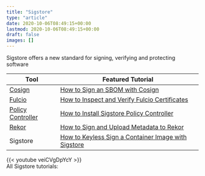 ```yaml
---
title: "Sigstore"
type: "article"
date: 2020-10-06T08:49:15+00:00
lastmod: 2020-10-06T08:49:15+00:00
draft: false
images: []
---
```


Sigstore offers a new standard for signing, verifying and protecting software

| Tool                      | Featured Tutorial                                                      |
| ------------------------------- | ------------------------------------------------------------------------- |
| [Cosign](cosign) | [How to Sign an SBOM with Cosign](cosign/how-to-sign-an-sbom-with-cosign/) |
| [Fulcio](fulcio) | [How to Inspect and Verify Fulcio Certificates](fulcio/how-to-inspect-and-verify-fulcio-certificates/) |
| [Policy Controller](policy-controller) | [How to Install Sigstore Policy Controller](policy-controller/how-to-install-policy-controller) |
| [Rekor](rekor) | [How to Sign and Upload Metadata to Rekor](rekor/how-to-sign-and-upload-metadata-to-rekor/) |
| Sigstore | [How to Keyless Sign a Container Image with Sigstore](how-to-keyless-sign-a-container-with-sigstore/) |

{{< youtube veiCVgDpYcY >}}
<br>
All Sigstore tutorials:
